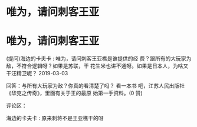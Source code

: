 # 唯为，请问刺客王亚

# 唯为，请问刺客王亚

(提问)海边的卡夫卡 : 唯为，请问刺客王亚樵是谁提供的经 费？跟所有的大玩家为敌，不符合逻辑呀？如果是苏联，干 花生米也讲不通呀。如果是日本人，为啥又干汪精卫呢？ 2019-03-03

回答：与所有大玩家为敌？你真的看清楚了吗？ 看一本书 吧，江苏人民出版社《华克之传奇》，里面有关于王的最原 始第一手资料。(0 赞)

评论区：

海边的卡夫卡 : 原来刺蒋不是王亚樵干的呀